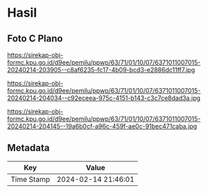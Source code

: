 # Hasil

## Foto C Plano

https://sirekap-obj-formc.kpu.go.id/d9ee/pemilu/ppwp/63/71/01/10/07/6371011007015-20240214-203905--c8af6235-fc17-4b09-bcd3-e2886dc11ff7.jpg

https://sirekap-obj-formc.kpu.go.id/d9ee/pemilu/ppwp/63/71/01/10/07/6371011007015-20240214-204034--c92eceea-975c-4151-b143-c3c7ce8dad3a.jpg

https://sirekap-obj-formc.kpu.go.id/d9ee/pemilu/ppwp/63/71/01/10/07/6371011007015-20240214-204145--19a6b0cf-a96c-459f-ae0c-91bec471caba.jpg


## Metadata

| Key        | Value               |
| ---------- | ------------------- |
| Time Stamp | 2024-02-14 21:46:01 |



